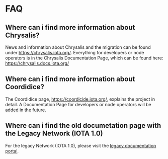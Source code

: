 # FAQ

## Where can i find more information about Chrysalis?
News and information about Chrysalis and the migration can be found under https://chrysalis.iota.org/. 
Everything for developers or node operators is in the Chrysalis Documentation Page, which can be found here: https://chrysalis.docs.iota.org/

## Where can i find more information about Coordidice?
The Coordidice page, https://coordicide.iota.org/, explains the project in detail. A Documentation Page for developers or node operators will be added in the future. 

## Where can i find the old documetation page with the Legacy Network (IOTA 1.0)
For the legacy Network (IOTA 1.0), please visit the [legacy documentation portal](https://legacy.docs.iota.org).
